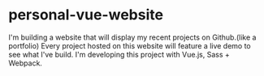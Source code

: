 # personal-vue-website

I'm building a website that will display my recent projects on Github.(like a portfolio)
Every project hosted on this website will feature a live demo to see what I've build.
I'm developing this project with Vue.js, Sass + Webpack. 
